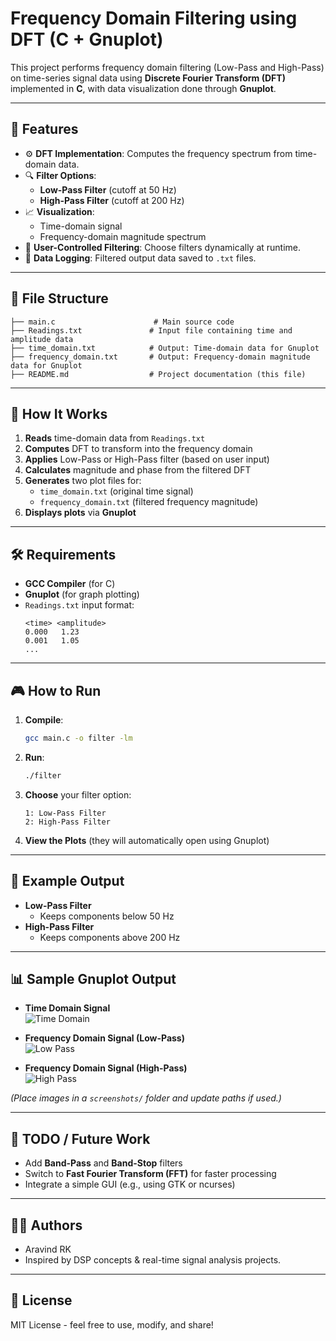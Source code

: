 
# Frequency Domain Filtering using DFT (C + Gnuplot)

This project performs frequency domain filtering (Low-Pass and High-Pass) on time-series signal data using **Discrete Fourier Transform (DFT)** implemented in **C**, with data visualization done through **Gnuplot**.

---

## 📌 Features

- ⚙️ **DFT Implementation**: Computes the frequency spectrum from time-domain data.
- 🔍 **Filter Options**:
  - **Low-Pass Filter** (cutoff at 50 Hz)
  - **High-Pass Filter** (cutoff at 200 Hz)
- 📈 **Visualization**:
  - Time-domain signal
  - Frequency-domain magnitude spectrum
- 🧠 **User-Controlled Filtering**: Choose filters dynamically at runtime.
- 📁 **Data Logging**: Filtered output data saved to `.txt` files.

---

## 📂 File Structure

```
├── main.c                      # Main source code
├── Readings.txt               # Input file containing time and amplitude data
├── time_domain.txt            # Output: Time-domain data for Gnuplot
├── frequency_domain.txt       # Output: Frequency-domain magnitude data for Gnuplot
├── README.md                  # Project documentation (this file)
```

---

## 🚀 How It Works

1. **Reads** time-domain data from `Readings.txt`
2. **Computes** DFT to transform into the frequency domain
3. **Applies** Low-Pass or High-Pass filter (based on user input)
4. **Calculates** magnitude and phase from the filtered DFT
5. **Generates** two plot files for:
   - `time_domain.txt` (original time signal)
   - `frequency_domain.txt` (filtered frequency magnitude)
6. **Displays plots** via **Gnuplot**

---

## 🛠 Requirements

- **GCC Compiler** (for C)
- **Gnuplot** (for graph plotting)
- `Readings.txt` input format:
  ```
  <time> <amplitude>
  0.000   1.23
  0.001   1.05
  ...
  ```

---

## 🎮 How to Run

1. **Compile**:
   ```bash
   gcc main.c -o filter -lm
   ```

2. **Run**:
   ```bash
   ./filter
   ```

3. **Choose** your filter option:
   ```
   1: Low-Pass Filter
   2: High-Pass Filter
   ```

4. **View the Plots** (they will automatically open using Gnuplot)

---

## 🧪 Example Output

- **Low-Pass Filter**
  - Keeps components below 50 Hz
- **High-Pass Filter**
  - Keeps components above 200 Hz

---

## 📊 Sample Gnuplot Output

- **Time Domain Signal**  
  ![Time Domain](./screenshots/time-domain.png)

- **Frequency Domain Signal (Low-Pass)**  
  ![Low Pass](./screenshots/frequency-low-pass.png)

- **Frequency Domain Signal (High-Pass)**  
  ![High Pass](./screenshots/frequency-high-pass.png)

*(Place images in a `screenshots/` folder and update paths if used.)*

---

## 📌 TODO / Future Work

- Add **Band-Pass** and **Band-Stop** filters
- Switch to **Fast Fourier Transform (FFT)** for faster processing
- Integrate a simple GUI (e.g., using GTK or ncurses)

---

## 👨‍💻 Authors

- Aravind RK
- Inspired by DSP concepts & real-time signal analysis projects.

---

## 📄 License

MIT License - feel free to use, modify, and share!
